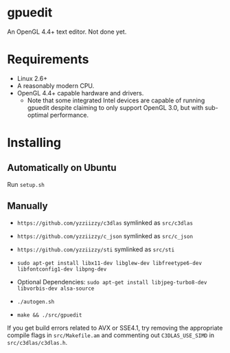 # gpuedit
An OpenGL 4.4+ text editor. Not done yet.


# Requirements
* Linux 2.6+
* A reasonably modern CPU.
* OpenGL 4.4+ capable hardware and drivers.
	* Note that some integrated Intel devices are capable of running gpuedit despite claiming to
	only support OpenGL 3.0, but with sub-optimal performance.


# Installing
## Automatically on Ubuntu

Run `setup.sh`

## Manually

* `https://github.com/yzziizzy/c3dlas` symlinked as `src/c3dlas`
* `https://github.com/yzziizzy/c_json` symlinked as `src/c_json`
* `https://github.com/yzziizzy/sti` symlinked as `src/sti`

* `sudo apt-get install libx11-dev libglew-dev libfreetype6-dev libfontconfig1-dev libpng-dev`

* Optional Dependencies: `sudo apt-get install libjpeg-turbo8-dev libvorbis-dev alsa-source`

* `./autogen.sh`
* `make && ./src/gpuedit`

If you get build errors related to AVX or SSE4.1, try removing the appropriate compile flags in
`src/Makefile.am` and commenting out `C3DLAS_USE_SIMD` in `src/c3dlas/c3dlas.h`.
